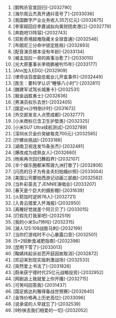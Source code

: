 
1. [鹅鸭杀官宣回归]-[2032790]
1. [海尔周云杰真开通抖音号了]-[2033036]
1. [我国数字产业业务收入35万亿元]-[2032675]
1. [李家超回应李嘉诚拟向美财团卖港口]-[2032779]
1. [奔跑吧13阵容]-[2032743]
1. [双影奇境超难隐藏关全球首通]-[2032546]
1. [布朗尼三分命中锁定胜局]-[2032893]
1. [配音演员根本没有年龄]-[2033134]
1. [被孟加拉一哥的故事治愈了]-[2033010]
1. [光大原董事长李晓鹏被判15年]-[2033177]
1. [Ahn加入EDG]-[2032909]
1. [律师谈百度副总裁女儿开盒事件]-[2032449]
1. [医生：要科学认识“睡够八小时”]-[2032811]
1. [魏建军试驾长城重卡]-[2032531]
1. [掘金战胜勇士]-[2032836]
1. [男演员权乐去世]-[2032405]
1. [国足vs沙特倒计时]-[2031672]
1. [外交部发言人点赞成都]-[2032777]
1. [小米商标已含卫生护垫类]-[2032325]
1. [小米SU7 Ultra续航测试]-[2032789]
1. [深圳水贝金价突破每克700元]-[2032585]
1. [拧螺丝挑战]-[2033188]
1. [湖南卫视连发15条张杰]-[2032481]
1. [爆改成为成熟女人]-[2032660]
1. [杨紫再次回归舞蹈界]-[2032107]
1. [半个娱乐圈都来帮唐九洲打歌了]-[2032806]
1. [闪亮的日子为有金夫妇拍婚纱照]-[2033004]
1. [美国公司要拍西游记动画三部曲]-[2032582]
1. [当朴彩英去了JENNIE演唱会]-[2033207]
1. [春天是个巨大的摄影棚]-[2031639]
1. [火箭加时逆转76人]-[2032721]
1. [入青云猎爱入怀海报]-[2032950]
1. [离睡好觉就差个阿贝贝了]-[2033015]
1. [打假先打我家吧]-[2032519]
1. [我的小米Su7帅吗]-[2032315]
1. [湖人125:109战胜马刺]-[2032199]
1. [当你打游戏时不小心暴露口音]-[2032501]
1. [5+2轻断食减肥指南]-[2032398]
1. [昆明下雪了]-[2033013]
1. [鞠婧祎起诉丝芭开庭因故取消]-[2032872]
1. [欢迎来到现实版刺激战场]-[2032533]
1. [突然爱上书法了]-[2031826]
1. [蔚来获宁德时代25亿元战略投资]-[2032952]
1. [网剧追上我就爱上你开播]-[2032715]
1. [可笑吗回答我]-[2031437]
1. [国足抵达利雅得备战世预赛]-[2032640]
1. [金饰价格再上历史高位]-[2033096]
1. [说承诺的人早就忘了]-[2032539]
1. [9秒抹去我们相爱的一切]-[2032052]